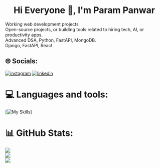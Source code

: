 <h1 align="center">Hi Everyone 👋, I'm Param Panwar</h1>
Working web development projects<br>Open-source projects, or building tools related to hiring tech, AI, or productivity apps.<br>Advanced DSA, Python, FastAPI, MongoDB.<br>Django, FastAPI, React


## 🌐 Socials:
[![instagram](https://skillicons.dev/icons?i=instagram)](https://instagram.com/parampanwar36) [![linkedin](https://skillicons.dev/icons?i=linkedin)](https://linkedin.com/in/parampanwar)

# 💻 Languages and tools:
[![My Skills](https://skillicons.dev/icons?i=c,cpp,js,html,css,nodejs,react,django,git,github,nextjs,netlify,vercel,vscode)]

# 📊 GitHub Stats:
![](https://github-readme-stats.vercel.app/api?username=parampanwar&theme=dark&hide_border=true&include_all_commits=false&count_private=true)<br/>
![](https://nirzak-streak-stats.vercel.app/?user=parampanwar&theme=dark&hide_border=true)<br/>
![](https://github-readme-stats.vercel.app/api/top-langs/?username=parampanwar&theme=dark&hide_border=true&include_all_commits=false&count_private=true&layout=compact)

